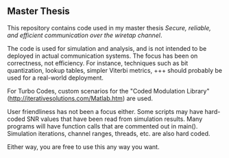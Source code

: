## Master Thesis

This repository contains code used in my master thesis _Secure, reliable, and efficient communication over the wiretap channel_.

The code is used for simulation and analysis, and is not intended to be deployed in actual communication systems. The focus has been on correctness, not efficiency. For instance, techniques such as bit quantization, lookup tables, simpler Viterbi metrics, +++ should probably be used for a real-world deployment.

For Turbo Codes, custom scenarios for the "Coded Modulation Library" (http://iterativesolutions.com/Matlab.htm) are used.

User friendliness has not been a focus either. Some scripts may have hard-coded SNR values that have been read from simulation results. Many programs will have function calls that are commented out in main(). Simulation iterations, channel ranges, threads, etc. are also hard coded. 

Either way, you are free to use this any way you want.
